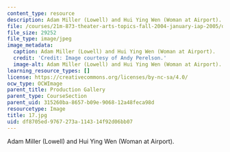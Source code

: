 ```yaml
---
content_type: resource
description: Adam Miller (Lowell) and Hui Ying Wen (Woman at Airport).
file: /courses/21m-873-theater-arts-topics-fall-2004-january-iap-2005/df8705ed9767273a114314f92d06bb07_17.jpg
file_size: 29252
file_type: image/jpeg
image_metadata:
  caption: Adam Miller (Lowell) and Hui Ying Wen (Woman at Airport).
  credit: 'Credit: Image courtesy of Andy Perelson.'
  image-alt: Adam Miller (Lowell) and Hui Ying Wen (Woman at Airport).
learning_resource_types: []
license: https://creativecommons.org/licenses/by-nc-sa/4.0/
ocw_type: OCWImage
parent_title: Production Gallery
parent_type: CourseSection
parent_uid: 315260ba-8657-b09e-9068-12a48feca98d
resourcetype: Image
title: 17.jpg
uid: df8705ed-9767-273a-1143-14f92d06bb07
---
```

Adam Miller (Lowell) and Hui Ying Wen (Woman at Airport).